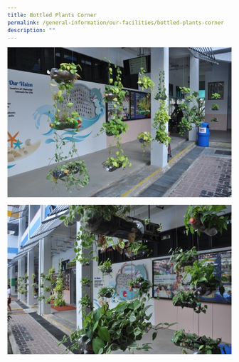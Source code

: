 ```yaml
---
title: Bottled Plants Corner
permalink: /general-information/our-facilities/bottled-plants-corner
description: ""
---
```

![Bottled Plants Corner](/images/Bottled%20Plants%20Corner1.jpg)

![Bottled Plants Corner](/images/Bottled%20Plants%20Corner2.jpg)